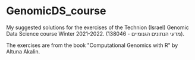 # GenomicDS_course

My suggested solutions for the exercises of the Technion (Israel) Genomic Data Science course Winter 2021-2022.
(138046 - מדעי הנתונים הגנומיים).

The exercises are from the book "Computational Genomics with R" by Altuna Akalin.

